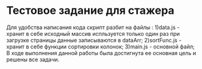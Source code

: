 # Тестовое задание для стажера 
Для удобства написания кода скрипт разбит на файлы :
1)data.js - хранит в себе исходный массив испльзуется только один раз при загрузке страницы данные записываются в dataArr;
2)sortFunc.js - хранит в себе функции сортировки колонок;
3)main.js - основной файл;
В ходе выполнения данной работы была достигнута ее основная цель и решены все задачи.

